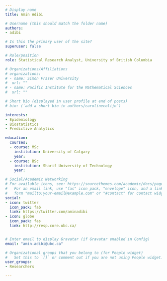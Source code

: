 ```yaml
---
# Display name
title: Amin Adibi

# Username (this should match the folder name)
authors:
- adibi

# Is this the primary user of the site?
superuser: false

# Role/position
role: Statistical Research Analyst, University of British Columbia

# Organizations/Affiliations
# organizations:
# - name: Simon Fraser University
#  url: ""
# - name: Pacific Institute for the Mathematical Sciences
#  url: ""

# Short bio (displayed in user profile at end of posts)
# bio: (`add a short bio in authors/carolinecolijn`)

interests:
- Epidemiology
- Biostatistics
- Predictive Analytics

education:
  courses:
  - course: MSc
    institution: University of Calgary
    year: 
  - course: BSc
    institution: Sharif University of Technology
    year: 

# Social/Academic Networking
# For available icons, see: https://sourcethemes.com/academic/docs/page-builder/#icons
#   For an email link, use "fas" icon pack, "envelope" icon, and a link in the
#   form "mailto:your-email@example.com" or "#contact" for contact widget.
social:
- icon: twitter
  icon_pack: fab
  link: https://twitter.com/aminadibi
- icon: globe
  icon_pack: fas
  link: http://resp.core.ubc.ca/


# Enter email to display Gravatar (if Gravatar enabled in Config)
email: "amin.adibi@ubc.ca"

# Organizational groups that you belong to (for People widget)
#   Set this to `[]` or comment out if you are not using People widget.
user_groups:
- Researchers 

---
```




